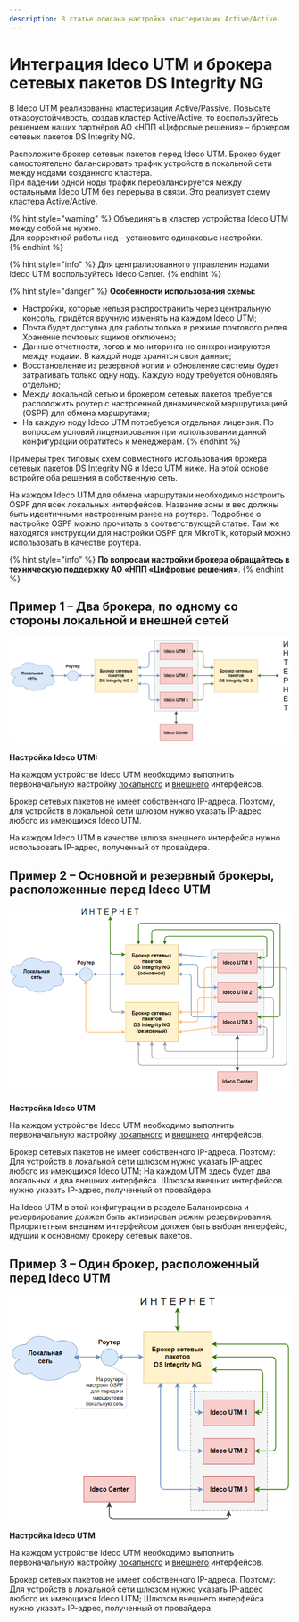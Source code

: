 ```yaml
---
description: В статье описана настройка кластеризации Active/Active.
---
```


# Интеграция Ideco UTM и брокера сетевых пакетов DS Integrity NG

В Ideco UTM реализованна кластеризации Active/Passive. Повысьте отказоустойчивость, создав кластер Active/Active, то воспользуйтесь решением наших партнёров АО «НПП «Цифровые решения» – брокером сетевых пакетов DS Integrity NG.

Расположите брокер сетевых пакетов перед Ideco UTM. Брокер будет самостоятельно балансировать трафик устройств в локальной сети между нодами созданного кластера. \
При падении одной ноды трафик перебалансируется между остальными Ideco UTM без перерыва в связи. Это реализует схему кластера Active/Active. 

{% hint style="warning" %}
Объединять в кластер устройства Ideco UTM между собой не нужно. \
Для корректной работы нод - установите одинаковые настройки.  
{% endhint %}

{% hint style="info" %}
Для централизованного управления нодами Ideco UTM воспользуйтесь Ideco Center.
{% endhint %}

{% hint style="danger" %}
**Особенности использования схемы:**
* Настройки, которые нельзя распространить через центральную консоль, придётся вручную изменять на каждом Ideco UTM;
* Почта будет доступна для работы только в режиме почтового релея. Хранение почтовых ящиков отключено;
* Данные отчетности, логов и мониторинга не синхронизируются между нодами. В каждой ноде хранятся свои данные;
* Восстановление из резервной копии и обновление системы будет затрагивать только одну ноду. Каждую ноду требуется обновлять отдельно;
* Между локальной сетью и брокером сетевых пакетов требуется расположить роутер с настроенной динамической маршрутизацией (OSPF) для обмена маршрутами;
* На каждую ноду Ideco UTM потребуется отдельная лицензия. По вопросам условий лицензирования при использовании данной конфигурации обратитесь к менеджерам.
{% endhint %}

Примеры трех типовых схем совместного использования брокера сетевых пакетов DS Integrity NG и Ideco UTM ниже. На этой основе встройте оба решения в собственную сеть.

На каждом Ideco UTM для обмена маршрутами необходимо настроить OSPF для всех локальных интерфейсов. Название зоны и вес должны быть идентичными настроенным ранее на роутере. Подробнее о настройке OSPF можно прочитать в соответствующей статье. Там же находятся инструкции для настройки OSPF для MikroTik, который можно использовать в качестве роутера.

{% hint style="info" %}
**По вопросам настройки брокера обращайтесь в техническую поддержку [АО «НПП «Цифровые решения»](https://dsol.ru/support/)**.
{% endhint %}

## Пример 1 – Два брокера, по одному со стороны локальной и внешней сетей

![](../../.gitbook/assets/integrity.png)


**Настройка Ideco UTM:**

На каждом устройстве Ideco UTM необходимо выполнить первоначальную настройку [локального](/settings/services/connection-to-provider/local-ethernet.md) и [внешнего](/settings/services/connection-to-provider/ethernet-connection.md) интерфейсов. 

Брокер сетевых пакетов не имеет собственного IP-адреса. Поэтому, для устройств в локальной сети шлюзом нужно указать IP-адрес любого из имеющихся Ideco UTM.

На каждом Ideco UTM в качестве шлюза внешнего интерфейса нужно использовать IP-адрес, полученный от провайдера.

## Пример 2 – Основной и резервный брокеры, расположенные перед Ideco UTM

![](../../.gitbook/assets/integrity1.png)

**Настройка Ideco UTM**

На каждом устройстве Ideco UTM необходимо выполнить первоначальную настройку [локального](/settings/services/connection-to-provider/local-ethernet.md) и [внешнего](/settings/services/connection-to-provider/ethernet-connection.md) интерфейсов. 

Брокер сетевых пакетов не имеет собственного IP-адреса. Поэтому:
Для устройств в локальной сети шлюзом нужно указать IP-адрес любого из имеющихся Ideco UTM;
На каждом UTM здесь будет два локальных и два внешних интерфейса. Шлюзом внешних интерфейсов нужно указать IP-адрес, полученный от провайдера.

На Ideco UTM в этой конфигурации в разделе Балансировка и резервирование должен быть активирован режим резервирования. Приоритетным внешним интерфейсом должен быть выбран интерфейс, идущий к основному брокеру сетевых пакетов. 

## Пример 3 – Один брокер, расположенный перед Ideco UTM

![](../../.gitbook/assets/integrity2.png)

**Настройка Ideco UTM**

На каждом устройстве Ideco UTM необходимо выполнить первоначальную настройку [локального](/settings/services/connection-to-provider/local-ethernet.md) и [внешнего](/settings/services/connection-to-provider/ethernet-connection.md) интерфейсов. 

Брокер сетевых пакетов не имеет собственного IP-адреса. Поэтому:
Для устройств в локальной сети шлюзом нужно указать IP-адрес любого из имеющихся Ideco UTM;
Шлюзом внешнего интерфейса нужно указать IP-адрес, полученный от провайдера.

